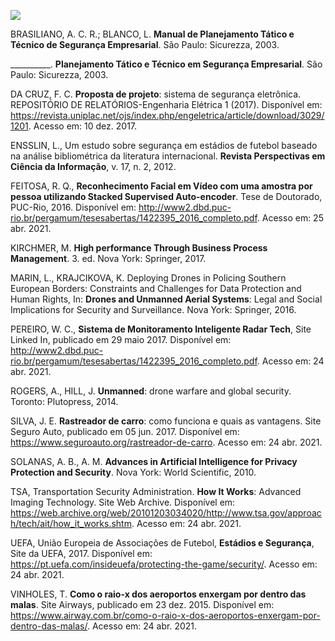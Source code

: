 [![](https://ampli-images.s3.amazonaws.com/production/25daca5e-a68b-4181-a7fc-694b378f89ee/original)](https://ampli-images.s3.amazonaws.com/production/25daca5e-a68b-4181-a7fc-694b378f89ee/original)

BRASILIANO, A. C. R.; BLANCO, L. **Manual de Planejamento Tático e Técnico de Segurança Empresarial**. São Paulo: Sicurezza, 2003.

__________. **Planejamento Tático e Técnico em Segurança Empresarial**. São Paulo: Sicurezza, 2003.

DA CRUZ, F. C. **Proposta de projeto**: sistema de segurança eletrônica. REPOSITÓRIO DE RELATÓRIOS-Engenharia Elétrica 1 (2017). Disponível em: <https://revista.uniplac.net/ojs/index.php/engeletrica/article/download/3029/1201>. Acesso em: 10 dez. 2017.

ENSSLIN, L., Um estudo sobre segurança em estádios de futebol baseado na análise bibliométrica da literatura internacional. **Revista Perspectivas em Ciência da Informação**, v. 17, n. 2, 2012.

FEITOSA, R. Q., **Reconhecimento Facial em Vídeo com uma amostra por pessoa utilizando Stacked Supervised Auto-encoder**. Tese de Doutorado, PUC-Rio, 2016. Disponível em: <http://www2.dbd.puc-rio.br/pergamum/tesesabertas/1422395_2016_completo.pdf>. Acesso em: 25 abr. 2021.

KIRCHMER, M. **High performance Through Business Process Management**. 3. ed. Nova York: Springer, 2017.

MARIN, L., KRAJCIKOVA, K. Deploying Drones in Policing Southern European Borders: Constraints and Challenges for Data Protection and Human Rights, In: **Drones and Unmanned Aerial Systems**: Legal and Social Implications for Security and Surveillance. Nova York: Springer, 2016.

PEREIRO, W. C., **Sistema de Monitoramento Inteligente Radar Tech**, Site Linked In, publicado em 29 maio 2017. Disponível em: <http://www2.dbd.puc-rio.br/pergamum/tesesabertas/1422395_2016_completo.pdf>. Acesso em: 24 abr. 2021.

ROGERS, A., HILL, J. **Unmanned**: drone warfare and global security. Toronto: Plutopress, 2014.

SILVA, J. E. **Rastreador de carro**: como funciona e quais as vantagens. Site Seguro Auto, publicado em 05 jun. 2017. Disponível em: <https://www.seguroauto.org/rastreador-de-carro>. Acesso em: 24 abr. 2021.

SOLANAS, A. B., A. M. **Advances in Artificial Intelligence for Privacy Protection and Security**. Nova York: World Scientific, 2010.

TSA, Transportation Security Administration. **How It Works**: Advanced Imaging Technology. Site Web Archive. Disponível em: <https://web.archive.org/web/20101203034020/http://www.tsa.gov/approach/tech/ait/how_it_works.shtm>. Acesso em: 24 abr. 2021.

UEFA, União Europeia de Associações de Futebol, **Estádios e Segurança**, Site da UEFA, 2017. Disponível em: <https://pt.uefa.com/insideuefa/protecting-the-game/security/>. Acesso em: 24 abr. 2021.

VINHOLES, T. **Como o raio-x dos aeroportos enxergam por dentro das malas**. Site Airways, publicado em 23 dez. 2015. Disponível em: <https://www.airway.com.br/como-o-raio-x-dos-aeroportos-enxergam-por-dentro-das-malas/>. Acesso em: 24 abr. 2021.